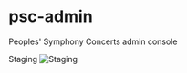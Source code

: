 psc-admin
=========

Peoples' Symphony Concerts admin console

Staging
![Staging](https://www.codeship.io/projects/71338ec0-487f-0130-e312-1231381d8b8c/status?branch=master 'Staging')
